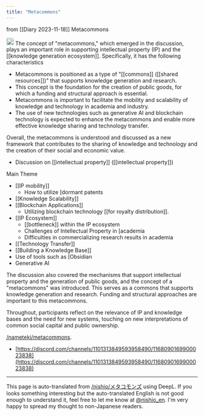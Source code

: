 ```yaml
---
title: "Metacommons"
---
```


from  [[Diary 2023-11-18]]
Metacommons

<img src='https://scrapbox.io/api/pages/nishio-en/gpt/icon' alt='gpt.icon' height="19.5"/>
The concept of "metacommons," which emerged in the discussion, plays an important role in supporting intellectual property (IP) and the [[knowledge generation ecosystem]]. Specifically, it has the following characteristics

- Metacommons is positioned as a type of "[[commons]] ([[shared resources]])" that supports knowledge generation and research.
- This concept is the foundation for the creation of public goods, for which a funding and structural approach is essential.
- Metacommons is important to facilitate the mobility and scalability of knowledge and technology in academia and industry.
- The use of new technologies such as generative AI and blockchain technology is expected to enhance the metacommons and enable more effective knowledge sharing and technology transfer.

Overall, the metacommons is understood and discussed as a new framework that contributes to the sharing of knowledge and technology and the creation of their social and economic value.


- Discussion on [[intellectual property]] ([[intellectual property]])

Main Theme
- [[IP mobility]]
    - How to utilize [dormant patents
- [[Knowledge Scalability]]
- [[Blockchain Applications]]
    - Utilizing blockchain technology [[for royalty distribution]].
- [[IP Ecosystem]]
    - [[bottleneck]] within the IP ecosystem
    - Challenges of Intellectual Property in [academia
    - Difficulties in commercializing research results in academia
- [[Technology Transfer]]
- [[Building a Knowledge Base]]
- Use of tools such as [Obsidian
- Generative AI

The discussion also covered the mechanisms that support intellectual property and the generation of public goods, and the concept of a "metacommons" was introduced. This serves as a commons that supports knowledge generation and research. Funding and structural approaches are important to this metacommons.

Throughout, participants reflect on the relevance of IP and knowledge bases and the need for new systems, touching on new interpretations of common social capital and public ownership.

[/nameteki/metacommons](https://scrapbox.io/nameteki/metacommons).
- [https://discord.com/channels/1101313849593958490/1168090169900023838](https://discord.com/channels/1101313849593958490/1168090169900023838)


---
This page is auto-translated from [/nishio/メタコモンズ](https://scrapbox.io/nishio/メタコモンズ) using DeepL. If you looks something interesting but the auto-translated English is not good enough to understand it, feel free to let me know at [@nishio_en](https://twitter.com/nishio_en). I'm very happy to spread my thought to non-Japanese readers.